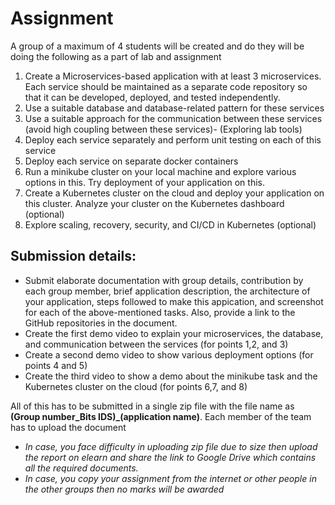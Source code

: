 # Assignment 


A group of a maximum of 4 students will be created and do they will be doing the following as a part of lab and assignment
1. Create a Microservices-based application with at least 3 microservices. Each service should be maintained as a separate code repository so that it can be developed, deployed, and tested independently. 
2. Use a suitable database and database-related pattern for these services
3. Use a suitable approach for the communication between these services (avoid high coupling between these services)- (Exploring lab tools)
4. Deploy each service separately and perform unit testing on each of this service
5. Deploy each service on separate docker containers 
6. Run a minikube cluster on your local machine and explore various options in this. Try deployment of your application on this.
7. Create a Kubernetes cluster on the cloud and deploy your application on this cluster. Analyze your cluster on the Kubernetes dashboard (optional)
8. Explore scaling, recovery, security, and CI/CD in Kubernetes (optional)

## Submission details:
* Submit elaborate documentation with group details, contribution by each group member, brief application description, the architecture of your application, steps followed to make this appication, and screenshot for each of the above-mentioned tasks. Also, provide a link to the GitHub repositories in the document.
* Create the first demo video to explain your microservices, the database, and communication between the services (for points 1,2, and 3)
* Create a second demo video to show various deployment options (for points 4 and 5)
* Create the third video to show a demo about the minikube task and the Kubernetes cluster on the cloud (for points 6,7, and 8)

All of this has to be submitted in a single zip file with the file name as **(Group number_Bits IDS)_(application name)**. Each member of the team has to upload the document

* *In case, you face difficulty in uploading zip file due to size then upload the report on elearn and share the link to Google Drive which contains all the required documents.*
* *In case, you copy your assignment from the internet or other people in the other groups then no marks will be awarded*


